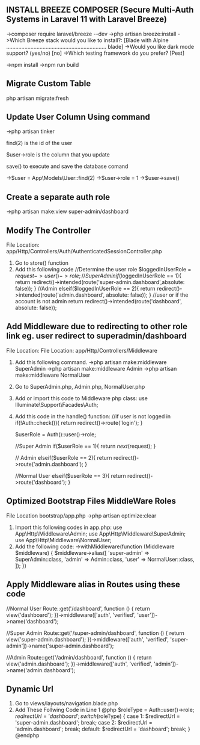 ## INSTALL BREEZE COMPOSER (Secure Multi-Auth Systems in Laravel 11 with Laravel Breeze)

->composer require laravel/breeze --dev
->php artisan breeze:install
->Which Breeze stack would you like to install?: [Blade with Alpine .................................................................. blade]
->Would you like dark mode support? (yes/no) [no]
->Which testing framework do you prefer? [Pest]

->npm install
->npm run build

## Migrate Custom Table

php artisan migrate:fresh

## Update User Column Using command

->php artisan tinker

find(2) is the id of the user

$user->role is the column that you update

save() to execute and save the database comand

->$user = App\Models\User::find(2)
->$user->role = 1
->$user->save()

## Create a separate auth role

->php artisan make:view super-admin/dashboard

## Modify The Controller

File Location: app/Http/Controllers/Auth/AuthenticatedSessionController.php

1.  Go to store() function
2.  Add this following code
    //Determine the user role
    $loggedInUserRole = $request->user()->role;
    //Super Admin
    if ($loggedInUserRole == 1){
    return redirect()->intended(route('super-admin.dashboard',absolute: false));
    }
    //Admin
    elseif($loggedInUserRole == 2){
    return redirect()->intended(route('admin.dashboard', absolute: false));
    }
    //user or if the account is not admin
    return redirect()->intended(route('dashboard', absolute: false));

## Add Middleware due to redirecting to other role link eg. user redirect to superadmin/dashboard

File Location: File Location: app/Http/Controllers/Middleware

1.  Add this following command.
    ->php artisan make:middleware SuperAdmin
    ->php artisan make:middleware Admin
    ->php artisan make:middleware NormalUser
2.  Go to SuperAdmin.php, Admin.php, NormalUser.php
3.  Add or import this code to Middleware php class:
    use Illuminate\Support\Facades\Auth;
4.  Add this code in the handle() function:
    //if user is not logged in
    if(!Auth::check()){
    return redirect()->route('login');
    }

    $userRole = Auth()::user()->role;

    //Super Admin
    if($userRole == 1){
        return $next($request);
    }

    // Admin
    elseif($userRole == 2){
    return redirect()->route('admin.dashboard');
    }

    //Normal User
    elseif($userRole == 3){
    return redirect()->route('dashboard');
    }

## Optimized Bootstrap Files MiddleWare Roles

File Location bootstrap/app.php
->php artisan optimize:clear

1. Import this following codes in app.php:
   use App\Http\Middleware\Admin;
   use App\Http\Middleware\SuperAdmin;
   use App\Http\Middleware\NormalUser;
2. Add the following code:
   ->withMiddleware(function (Middleware $middleware) {
   $middleware->alias([
   'super-admin' => SuperAdmin::class,
   'admin' => Admin::class,
   'user' => NormalUser::class,
   ]);
   })

## Apply Middleware alias in Routes using these code

//Normal User
Route::get('/dashboard', function () {
return view('dashboard');
})->middleware(['auth', 'verified', 'user'])->name('dashboard');

//Super Admin
Route::get('/super-admin/dashboard', function () {
return view('super-admin.dashboard');
})->middleware(['auth', 'verified', 'super-admin'])->name('super-admin.dashboard');

//Admin
Route::get('/admin/dashboard', function () {
return view('admin.dashboard');
})->middleware(['auth', 'verified', 'admin'])->name('admin.dashboard');

## Dynamic Url

1.  Go to views/layouts/navigation.blade.php
2.  Add These Follwing Code in Line 1
    @php
    $roleType = Auth::user()->role;
    $redirectUrl = 'dashboard';
    switch ($roleType) {
    case 1:
    $redirectUrl = 'super-admin.dashboard';
    break;
    case 2:
    $redirectUrl = 'admin.dashboard';
    break;
    default:
    $redirectUrl = 'dashboard';
    break;
    }
    @endphp
